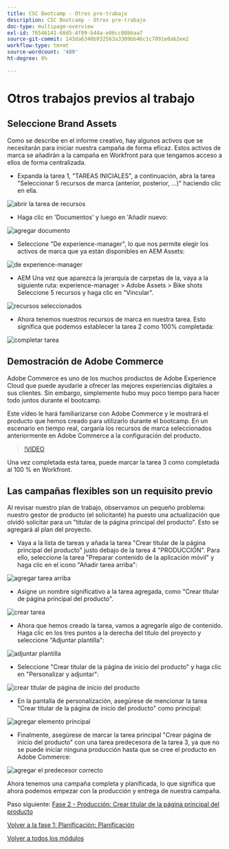 ```yaml
---
title: CSC Bootcamp - Otros pre-trabajo
description: CSC Bootcamp - Otros pre-trabajo
doc-type: multipage-overview
exl-id: 76546141-68d5-4f09-b44a-e06cc08bbaa7
source-git-commit: 143da6340b932563a3309bb46c1c7091e0ab2ee2
workflow-type: tm+mt
source-wordcount: '489'
ht-degree: 0%

---
```


# Otros trabajos previos al trabajo

## Seleccione Brand Assets

Como se describe en el informe creativo, hay algunos activos que se necesitarán para iniciar nuestra campaña de forma eficaz. Estos activos de marca se añadirán a la campaña en Workfront para que tengamos acceso a ellos de forma centralizada.

- Expanda la tarea 1, &quot;TAREAS INICIALES&quot;, a continuación, abra la tarea &quot;Seleccionar 5 recursos de marca (anterior, posterior, ...)&quot; haciendo clic en ella.

![abrir la tarea de recursos](./images/wf-open-assets-task.png)

- Haga clic en &#39;Documentos&#39; y luego en &#39;Añadir nuevo:

![agregar documento](./images/wf-add-new-doc.png)

- Seleccione &quot;De experience-manager&quot;, lo que nos permite elegir los activos de marca que ya están disponibles en AEM Assets:

![de experience-manager](./images/wf-from-aem.png)

- AEM Una vez que aparezca la jerarquía de carpetas de la, vaya a la siguiente ruta: experience-manager > Adobe Assets > Bike shots Seleccione 5 recursos y haga clic en &quot;Vincular&quot;.

![recursos seleccionados](./images/selected-assets.png)

- Ahora tenemos nuestros recursos de marca en nuestra tarea. Esto significa que podemos establecer la tarea 2 como 100% completada:

![completar tarea](./images/wf-task-2-complete.png)


## Demostración de Adobe Commerce

Adobe Commerce es uno de los muchos productos de Adobe Experience Cloud que puede ayudarle a ofrecer las mejores experiencias digitales a sus clientes. Sin embargo, simplemente hubo muy poco tiempo para hacer todo juntos durante el bootcamp.

Este vídeo le hará familiarizarse con Adobe Commerce y le mostrará el producto que hemos creado para utilizarlo durante el bootcamp. En un escenario en tiempo real, cargaría los recursos de marca seleccionados anteriormente en Adobe Commerce a la configuración del producto.

>[!VIDEO](https://video.tv.adobe.com/v/3418945?quality=12&learn=on)

Una vez completada esta tarea, puede marcar la tarea 3 como completada al 100 % en Workfront.

## Las campañas flexibles son un requisito previo

Al revisar nuestro plan de trabajo, observamos un pequeño problema: nuestro gestor de producto (el solicitante) ha puesto una actualización que olvidó solicitar para un &quot;titular de la página principal del producto&quot;.  Esto se agregará al plan del proyecto.

- Vaya a la lista de tareas y añada la tarea &quot;Crear titular de la página principal del producto&quot; justo debajo de la tarea 4 &quot;PRODUCCIÓN&quot;. Para ello, seleccione la tarea &quot;Preparar contenido de la aplicación móvil&quot; y haga clic en el icono &quot;Añadir tarea arriba&quot;:

![agregar tarea arriba](./images/wf-add-task-above.png)

- Asigne un nombre significativo a la tarea agregada, como &quot;Crear titular de página principal del producto&quot;.

![crear tarea](./images/wf-create-banner.png)

- Ahora que hemos creado la tarea, vamos a agregarle algo de contenido. Haga clic en los tres puntos a la derecha del título del proyecto y seleccione &quot;Adjuntar plantilla&quot;:

![adjuntar plantilla](./images/wf-attach-template.png)

- Seleccione &quot;Crear titular de la página de inicio del producto&quot; y haga clic en &quot;Personalizar y adjuntar&quot;:

![crear titular de página de inicio del producto](./images/wf-homepage-banner.png)

- En la pantalla de personalización, asegúrese de mencionar la tarea &quot;Crear titular de la página de inicio del producto&quot; como principal:

![agregar elemento principal](./images/wf-create-banner-parent.png)

- Finalmente, asegúrese de marcar la tarea principal &quot;Crear página de inicio del producto&quot; con una tarea predecesora de la tarea 3, ya que no se puede iniciar ninguna producción hasta que se cree el producto en Adobe Commerce:

![agregar el predecesor correcto](./images/wf-predecessor.png)

Ahora tenemos una campaña completa y planificada, lo que significa que ahora podemos empezar con la producción y entrega de nuestra campaña.


Paso siguiente: [Fase 2 - Producción: Crear titular de la página principal del producto](../production/banner.md)

[Volver a la fase 1: Planificación: Planificación](./planning.md)

[Volver a todos los módulos](../../overview.md)
